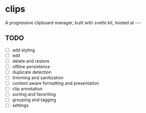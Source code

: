 # clips

A progressive clipboard manager, built with svelte kit, hosted at ---

## TODO

- [ ] add styling
- [ ] edit
- [ ] delete and restore
- [ ] offline persistence
- [ ] duplicate detection
- [ ] trimming and sanitization
- [ ] content aware formatting and presentation
- [ ] clip annotation
- [ ] sorting and favoriting
- [ ] grouping and tagging
- [ ] settings
